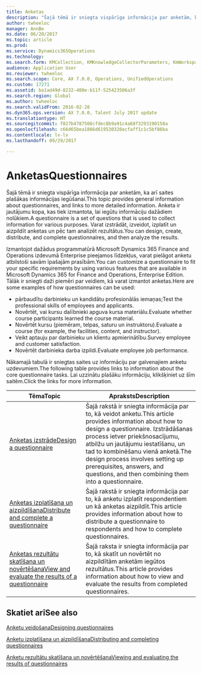 ```yaml
---
title: Anketas
description: "Šajā tēmā ir sniegta vispārīga informācija par anketām, ka arī saites plašākas informācijas iegūšanai. Anketa ir jautājumu kopa, kas tiek izmantota, lai iegūtu informāciju dažādiem nolūkiem. Varat izstrādāt, izveidot, izplatīt un aizpildīt anketas un pēc tam analizēt rezultātus."
author: twheeloc
manager: AnnBe
ms.date: 06/20/2017
ms.topic: article
ms.prod: 
ms.service: Dynamics365Operations
ms.technology: 
ms.search.form: KMCollection, KMKnowledgeCollectorParameters, KmWorkspace
audience: Application User
ms.reviewer: twheeloc
ms.search.scope: Core, AX 7.0.0, Operations, UnifiedOperations
ms.custom: 17271
ms.assetid: ba1ad49d-8232-400e-b11f-525423506a3f
ms.search.region: Global
ms.author: twheeloc
ms.search.validFrom: 2016-02-28
ms.dyn365.ops.version: AX 7.0.0, Talent July 2017 update
ms.translationtype: HT
ms.sourcegitcommit: f827b4787506cfdec8b9a91c4a68f3293190158a
ms.openlocfilehash: c66d65bea1866d619530326ecfaff1c1c5bf86ba
ms.contentlocale: lv-lv
ms.lasthandoff: 09/29/2017

---
```


# <a name="questionnaires"></a><span data-ttu-id="873d9-105">Anketas</span><span class="sxs-lookup"><span data-stu-id="873d9-105">Questionnaires</span></span>

<span data-ttu-id="873d9-106">Šajā tēmā ir sniegta vispārīga informācija par anketām, ka arī saites plašākas informācijas iegūšanai.</span><span class="sxs-lookup"><span data-stu-id="873d9-106">This topic provides general information about questionnaires, and links to more detailed information.</span></span> <span data-ttu-id="873d9-107">Anketa ir jautājumu kopa, kas tiek izmantota, lai iegūtu informāciju dažādiem nolūkiem.</span><span class="sxs-lookup"><span data-stu-id="873d9-107">A questionnaire is a set of questions that is used to collect information for various purposes.</span></span> <span data-ttu-id="873d9-108">Varat izstrādāt, izveidot, izplatīt un aizpildīt anketas un pēc tam analizēt rezultātus.</span><span class="sxs-lookup"><span data-stu-id="873d9-108">You can design, create, distribute, and complete questionnaires, and then analyze the results.</span></span> 

<span data-ttu-id="873d9-109">Izmantojot dažādus programmatūrā Microsoft Dynamics 365 Finance and Operations izdevumā Enterprise pieejamos līdzekļus, varat pielāgot anketu atbilstoši savām īpašajām prasībām.</span><span class="sxs-lookup"><span data-stu-id="873d9-109">You can customize a questionnaire to fit your specific requirements by using various features that are available in Microsoft Dynamics 365 for Finance and Operations, Enterprise Edition.</span></span> <span data-ttu-id="873d9-110">Tālāk ir sniegti daži piemēri par veidiem, kā varat izmantot anketas.</span><span class="sxs-lookup"><span data-stu-id="873d9-110">Here are some examples of how questionnaires can be used:</span></span>

-   <span data-ttu-id="873d9-111">pārbaudītu darbinieku un kandidātu profesionālās iemaņas;</span><span class="sxs-lookup"><span data-stu-id="873d9-111">Test the professional skills of employees and applicants.</span></span>
-   <span data-ttu-id="873d9-112">Novērtēt, vai kursu dalībnieki apguva kursa materiālu.</span><span class="sxs-lookup"><span data-stu-id="873d9-112">Evaluate whether course participants learned the course material.</span></span>
-   <span data-ttu-id="873d9-113">Novērtēt kursu (piemēram, telpas, saturu un instruktoru).</span><span class="sxs-lookup"><span data-stu-id="873d9-113">Evaluate a course (for example, the facilities, content, and instructor).</span></span>
-   <span data-ttu-id="873d9-114">Veikt aptauju par darbinieku un klientu apmierinātību.</span><span class="sxs-lookup"><span data-stu-id="873d9-114">Survey employee and customer satisfaction.</span></span>
-   <span data-ttu-id="873d9-115">Novērtēt darbinieka darba izpildi.</span><span class="sxs-lookup"><span data-stu-id="873d9-115">Evaluate employee job performance.</span></span>

<span data-ttu-id="873d9-116">Nākamajā tabulā ir sniegtas saites uz informāciju par galvenajiem anketu uzdevumiem.</span><span class="sxs-lookup"><span data-stu-id="873d9-116">The following table provides links to information about the core questionnaire tasks.</span></span> <span data-ttu-id="873d9-117">Lai uzzinātu plašāku informāciju, klikšķiniet uz šīm saitēm.</span><span class="sxs-lookup"><span data-stu-id="873d9-117">Click the links for more information.</span></span>

| <span data-ttu-id="873d9-118">Tēma</span><span class="sxs-lookup"><span data-stu-id="873d9-118">Topic</span></span>| <span data-ttu-id="873d9-119">Apraksts</span><span class="sxs-lookup"><span data-stu-id="873d9-119">Description</span></span>|
|------|------------|
| [<span data-ttu-id="873d9-120">Anketas izstrāde</span><span class="sxs-lookup"><span data-stu-id="873d9-120">Design a questionnaire</span></span>](design-questionnaires.md)  | <span data-ttu-id="873d9-121">Šajā rakstā ir sniegta informācija par to, kā veidot anketu.</span><span class="sxs-lookup"><span data-stu-id="873d9-121">This article provides information about how to design a questionnaire.</span></span> <span data-ttu-id="873d9-122">Izstrādāšanas process ietver priekšnosacījumu, atbilžu un jautājumu iestatīšanu, un tad to kombinēšanu vienā anketā.</span><span class="sxs-lookup"><span data-stu-id="873d9-122">The design process involves setting up prerequisites, answers, and questions, and then combining them into a questionnaire.</span></span> |
| [<span data-ttu-id="873d9-123">Anketas izplatīšana un aizpildīšana</span><span class="sxs-lookup"><span data-stu-id="873d9-123">Distribute and complete a questionnaire</span></span>](distribute-questionnaires.md)  | <span data-ttu-id="873d9-124">Šajā rakstā ir sniegta informācija par to, kā anketu izplatīt respondentiem un kā anketas aizpildīt.</span><span class="sxs-lookup"><span data-stu-id="873d9-124">This article provides information about how to distribute a questionnaire to respondents and how to complete questionnaires.</span></span>                                                                       |
| [<span data-ttu-id="873d9-125">Anketas rezultātu skatīšana un novērtēšana</span><span class="sxs-lookup"><span data-stu-id="873d9-125">View and evaluate the results of a questionnaire</span></span>](evaluate-questionnaire-results.md) | <span data-ttu-id="873d9-126">Šajā raksta ir sniegta informācija par to, kā skatīt un novērtēt no aizpildītām anketām iegūtos rezultātus.</span><span class="sxs-lookup"><span data-stu-id="873d9-126">This article provides information about how to view and evaluate the results from completed questionnaires.</span></span>                                                                                        |



<a name="see-also"></a><span data-ttu-id="873d9-127">Skatiet arī</span><span class="sxs-lookup"><span data-stu-id="873d9-127">See also</span></span>
--------

[<span data-ttu-id="873d9-128">Anketu veidošana</span><span class="sxs-lookup"><span data-stu-id="873d9-128">Designing questionnaires</span></span>](design-questionnaires.md)

[<span data-ttu-id="873d9-129">Anketu izplatīšana un aizpildīšana</span><span class="sxs-lookup"><span data-stu-id="873d9-129">Distributing and completing questionnaires</span></span>](distribute-questionnaires.md)

[<span data-ttu-id="873d9-130">Anketu rezultātu skatīšana un novērtēšana</span><span class="sxs-lookup"><span data-stu-id="873d9-130">Viewing and evaluating the results of questionnaires</span></span>](evaluate-questionnaire-results.md)


